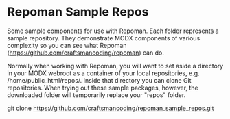 Repoman Sample Repos
====================

Some sample components for use with Repoman. Each folder represents a sample repository.  They demonstrate MODX components of various complexity so you can see what Repoman (https://github.com/craftsmancoding/repoman) can do.

Normally when working with Repoman, you will want to set aside a directory in your MODX webroot as a container of your local repositories, e.g. /home/public_html/repos/. Inside that directory you can clone Git repositories.  When trying out these sample packages, however, the downloaded folder will temporarily replace your "repos" folder.

git clone https://github.com/craftsmancoding/repoman_sample_repos.git

